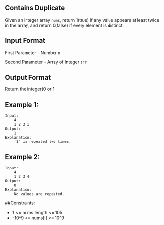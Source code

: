 ## Contains Duplicate
Given an integer array `nums`, return 1(true) if any value appears at least twice in the array, and return 0(false) if every element is distinct.

## Input Format
First Parameter - Number `n`

Second Parameter - Array of Integer `arr`

## Output Format
Return the integer(0 or 1)

## Example 1:
```
Input:
    4
    1 2 3 1
Output:
    1
Explanation:
    '1' is repeated two times.
 ```
## Example 2:
```
Input:
    4
    1 2 3 4
Output:
    0
Explanation:
    No values are repeated.
 ```
##Constraints:
+ 1 <= nums.length <= 105
+ -10^9 <= nums[i] <= 10^9
